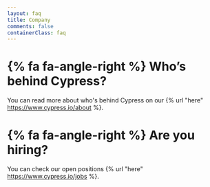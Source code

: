 ```yaml
---
layout: faq
title: Company
comments: false
containerClass: faq
---
```


# {% fa fa-angle-right %} Who’s behind Cypress?

You can read more about who's behind Cypress on our {% url "here" https://www.cypress.io/about %}.

# {% fa fa-angle-right %} Are you hiring?

You can check our open positions {% url "here" https://www.cypress.io/jobs %}.
